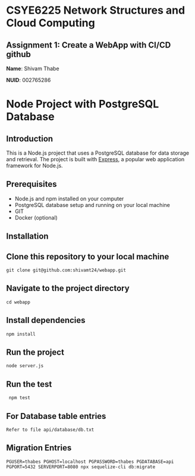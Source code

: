 # CSYE6225 Network Structures and Cloud Computing

## Assignment 1: Create a WebApp with CI/CD github

**Name**: Shivam Thabe

**NUID**: 002765286

# Node Project with PostgreSQL Database

## Introduction
This is a Node.js project that uses a PostgreSQL database for data storage and retrieval. The project is built with [Express](https://expressjs.com/), a popular web application framework for Node.js.

## Prerequisites
- Node.js and npm installed on your computer
- PostgreSQL database setup and running on your local machine
- GIT
- Docker (optional)

## Installation
## Clone this repository to your local machine
   ```
   git clone git@github.com:shivamt24/webapp.git
   ```
## Navigate to the project directory
   ```
   cd webapp
   ```
## Install dependencies
   ```
   npm install
   ```
## Run the project
   ```
   node server.js
   ```
## Run the test
   ```
    npm test
   ```
## For Database table entries
   ```
   Refer to file api/database/db.txt
   ```

## Migration Entries
   ```
   PGUSER=thabes PGHOST=localhost PGPASSWORD=thabes PGDATABASE=api PGPORT=5432 SERVERPORT=8080 npx sequelize-cli db:migrate
   ```
   
